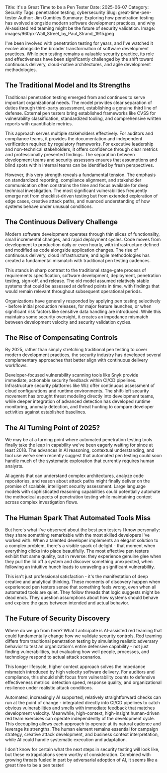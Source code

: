 Title: It's a Great Time to be a Pen Tester
Date: 2025-06-07
Category: Security
Tags: penetration testing, cybersecurity
Slug: great-time-pen-tester
Author: Jim Gumbley
Summary: Exploring how penetration testing has evolved alongside modern software development practices, and why AI-assisted red teaming might be the future of security validation.
Image: images/960px-Wall_Street_by_Paul_Strand,_1915.jpeg

I've been involved with penetration testing for years, and I've watched it evolve alongside the broader transformation of software development practices. While pen testing remains a valuable security practice, its role and effectiveness have been significantly challenged by the shift toward continuous delivery, cloud-native architectures, and agile development methodologies.

## The Traditional Model and Its Strengths

Traditional penetration testing emerged from and continues to serve important organizational needs. The model provides clear separation of duties through third-party assessment, establishing a genuine third line of defense. External pen testers bring established frameworks like CVSS for vulnerability classification, standardized tooling, and comprehensive written reports with quantifiable metrics.

This approach serves multiple stakeholders effectively. For auditors and compliance teams, it provides the documentation and independent verification required by regulatory frameworks. For executive leadership and non-technical stakeholders, it offers confidence through clear metrics and professionally presented findings. The separation between development teams and security assessors ensures that assumptions and blind spots within internal teams can be identified by fresh perspectives.

However, this very strength reveals a fundamental tension. The emphasis on standardized reporting, compliance alignment, and stakeholder communication often constrains the time and focus available for deep technical investigation. The most significant vulnerabilities frequently emerge not from checklist-driven testing but from extended exploration of edge cases, creative attack paths, and nuanced understanding of how systems behave under unusual conditions.

## The Continuous Delivery Challenge

Modern software development operates through thin slices of functionality, small incremental changes, and rapid deployment cycles. Code moves from development to production daily or even hourly, with infrastructure defined and modified as code alongside application changes. The rise of continuous delivery, cloud infrastructure, and agile methodologies has created a fundamental mismatch with traditional pen testing cadences.

This stands in sharp contrast to the traditional stage-gate process of requirements specification, software development, deployment, penetration testing, sign-off, and release. The old model assumed relatively stable systems that could be assessed at defined points in time, with findings that would remain relevant throughout subsequent operational periods.

Organizations have generally responded by applying pen testing selectively - before initial production releases, for major feature launches, or when significant risk factors like sensitive data handling are introduced. While this maintains some security oversight, it creates an impedance mismatch between development velocity and security validation cycles.

## The Rise of Compensating Controls

By 2025, rather than simply stretching traditional pen testing to cover modern development practices, the security industry has developed several complementary approaches that better align with continuous delivery workflows.

Developer-focused vulnerability scanning tools like Snyk provide immediate, actionable security feedback within CI/CD pipelines. Infrastructure security platforms like Wiz offer continuous assessment of cloud configurations and runtime environments. The shift-left security movement has brought threat modeling directly into development teams, while deeper integration of advanced detection has developed runtime monitoring, anomaly detection, and threat hunting to compare developer activities against established baselines.

## The AI Turning Point of 2025?

We may be at a turning point where automated penetration testing tools finally take the leap in capability we've been eagerly waiting for since at least 2018. The advances in AI reasoning, contextual understanding, and tool use we've seen recently suggest that automated pen testing could soon handle much of the systematic exploration that currently requires human analysts.

AI agents that can understand complex architectures, analyze code repositories, and reason about attack paths might finally deliver on the promise of scalable, intelligent security assessment. Large language models with sophisticated reasoning capabilities could potentially automate the methodical aspects of penetration testing while maintaining context across complex investigation flows.

## The Human Spark That Automated Tools Miss

But here's what I've observed about the best pen testers I know personally: they share something remarkable with the most skilled developers I've worked with. When a talented developer implements an elegant solution to a complex problem, there's a visible spark of delight - that moment when everything clicks into place beautifully. The most effective pen testers exhibit that same quality, but in reverse: they experience genuine glee when they pull the lid off a system and discover something unexpected, when following an intuitive hunch leads to unraveling a significant vulnerability.

This isn't just professional satisfaction - it's the manifestation of deep creative and analytical thinking. These moments of discovery happen when experienced pen testers sense that something feels wrong, even when all automated tools are quiet. They follow threads that logic suggests might be dead ends. They question assumptions about how systems should behave and explore the gaps between intended and actual behavior.

## The Future of Security Discovery

Where do we go from here? What I anticipate is AI-assisted red teaming that could fundamentally change how we validate security controls. Red teaming differs from traditional penetration testing by simulating realistic adversary behavior to test an organization's entire defensive capability - not just finding vulnerabilities, but evaluating how well people, processes, and technology respond to actual attack scenarios.

This longer lifecycle, higher context approach solves the impedance mismatch introduced by high velocity software delivery. For auditors and compliance, this should shift focus from vulnerability counts to defensive effectiveness metrics: detection speed, response quality, and organizational resilience under realistic attack conditions.

Automated, increasingly AI supported, relatively straightforward checks can run at the point of change - integrated directly into CI/CD pipelines to catch obvious vulnerabilities and smells with immediate feedback that matches development velocity. Meanwhile, high-context, high-insight human-driven red team exercises can operate independently of the development cycle. This decoupling allows each approach to operate at its natural cadence and leverage its strengths. The human element remains essential for campaign strategy, creative attack development, and business context interpretation, while AI could handle systematic execution and adaptation.

I don't know for certain what the next steps in security testing will look like, but these extrapolations seem worthy of consideration. Combined with growing threats fueled in part by adversarial adoption of AI, it seems like a great time to be a pen tester! 
